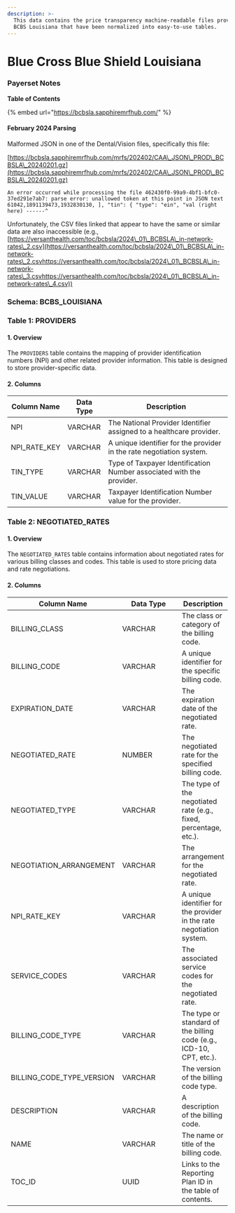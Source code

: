 ```yaml
---
description: >-
  This data contains the price transparency machine-readable files provided by
  BCBS Louisiana that have been normalized into easy-to-use tables.
---
```


# Blue Cross Blue Shield Louisiana

### Payerset Notes

**Table of Contents**&#x20;

{% embed url="https://bcbsla.sapphiremrfhub.com/" %}

#### February 2024 Parsing

Malformed JSON in one of the Dental/Vision files, specifically this file:

[https://bcbsla.sapphiremrfhub.com/mrfs/202402/CAA\_JSON\_PROD\_BCBSLA\_20240201.gz](https://bcbsla.sapphiremrfhub.com/mrfs/202402/CAA\_JSON\_PROD\_BCBSLA\_20240201.gz)

`An error occurred while processing the file 462430f0-99a9-4bf1-bfc0-37ed291e7ab7: parse error: unallowed token at this point in JSON text 61042,1891139473,1932830130, ], "tin": { "type": "ein", "val (right here) ------^`

Unfortunately, the CSV files linked that appear to have the same or similar data are also inaccessible (e.g., [https://versanthealth.com/toc/bcbsla/2024\_01\_BCBSLA\_in-network-rates\_2.csv](https://versanthealth.com/toc/bcbsla/2024\_01\_BCBSLA\_in-network-rates\_2.csvhttps://versanthealth.com/toc/bcbsla/2024\_01\_BCBSLA\_in-network-rates\_3.csvhttps://versanthealth.com/toc/bcbsla/2024\_01\_BCBSLA\_in-network-rates\_4.csv))

### Schema: BCBS\_LOUISIANA

### Table 1: PROVIDERS

#### 1. Overview

The `PROVIDERS` table contains the mapping of provider identification numbers (NPI) and other related provider information. This table is designed to store provider-specific data.

#### 2. Columns

| Column Name    | Data Type | Description                                                          |
| -------------- | --------- | -------------------------------------------------------------------- |
| NPI            | VARCHAR   | The National Provider Identifier assigned to a healthcare provider.  |
| NPI\_RATE\_KEY | VARCHAR   | A unique identifier for the provider in the rate negotiation system. |
| TIN\_TYPE      | VARCHAR   | Type of Taxpayer Identification Number associated with the provider. |
| TIN\_VALUE     | VARCHAR   | Taxpayer Identification Number value for the provider.               |

### Table 2: NEGOTIATED\_RATES

#### 1. Overview

The `NEGOTIATED_RATES` table contains information about negotiated rates for various billing classes and codes. This table is used to store pricing data and rate negotiations.

#### 2. Columns

<table><thead><tr><th>Column Name</th><th width="159.33333333333331">Data Type</th><th>Description</th></tr></thead><tbody><tr><td>BILLING_CLASS</td><td>VARCHAR</td><td>The class or category of the billing code.</td></tr><tr><td>BILLING_CODE</td><td>VARCHAR</td><td>A unique identifier for the specific billing code.</td></tr><tr><td>EXPIRATION_DATE</td><td>VARCHAR</td><td>The expiration date of the negotiated rate.</td></tr><tr><td>NEGOTIATED_RATE</td><td>NUMBER</td><td>The negotiated rate for the specified billing code.</td></tr><tr><td>NEGOTIATED_TYPE</td><td>VARCHAR</td><td>The type of the negotiated rate (e.g., fixed, percentage, etc.).</td></tr><tr><td>NEGOTIATION_ARRANGEMENT</td><td>VARCHAR</td><td>The arrangement for the negotiated rate.</td></tr><tr><td>NPI_RATE_KEY</td><td>VARCHAR</td><td>A unique identifier for the provider in the rate negotiation system.</td></tr><tr><td>SERVICE_CODES</td><td>VARCHAR</td><td>The associated service codes for the negotiated rate.</td></tr><tr><td>BILLING_CODE_TYPE</td><td>VARCHAR</td><td>The type or standard of the billing code (e.g., ICD-10, CPT, etc.).</td></tr><tr><td>BILLING_CODE_TYPE_VERSION</td><td>VARCHAR</td><td>The version of the billing code type.</td></tr><tr><td>DESCRIPTION</td><td>VARCHAR</td><td>A description of the billing code.</td></tr><tr><td>NAME</td><td>VARCHAR</td><td>The name or title of the billing code.</td></tr><tr><td>TOC_ID</td><td>UUID</td><td>Links to the Reporting Plan ID in the table of contents.</td></tr></tbody></table>
